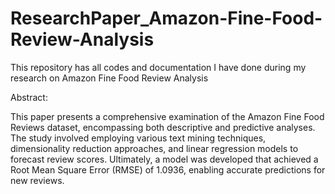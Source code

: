 # ResearchPaper_Amazon-Fine-Food-Review-Analysis
This repository has all codes and documentation I have done during my research on Amazon Fine Food Review Analysis

Abstract: 

This paper presents a comprehensive examination of the Amazon Fine Food Reviews dataset, encompassing both descriptive and predictive analyses. The study involved employing various text mining techniques, dimensionality reduction approaches, and linear regression models to forecast review scores. Ultimately, a model was developed that achieved a Root Mean Square Error (RMSE) of 1.0936, enabling accurate predictions for new reviews.
